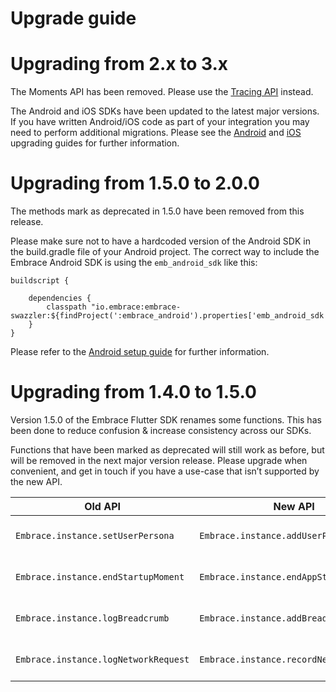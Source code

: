 # Upgrade guide

# Upgrading from 2.x to 3.x

The Moments API has been removed. Please use the [Tracing API](https://embrace.io/docs/flutter/features/tracing/) instead.

The Android and iOS SDKs have been updated to the latest major versions. If you have written Android/iOS code as part of your integration you may need to perform additional migrations. Please see the [Android](https://embrace.io/docs/android/upgrading/) and [iOS](https://embrace.io/docs/ios/open-source/upgrade-guide/) upgrading guides for further information.

# Upgrading from 1.5.0 to 2.0.0

The methods mark as deprecated in 1.5.0 have been removed from this release.

Please make sure not to have a hardcoded version of the Android SDK in the build.gradle file of your Android project. The correct way to include the Embrace Android SDK is using the `emb_android_sdk` like this:

```
buildscript {

    dependencies {
        classpath "io.embrace:embrace-swazzler:${findProject(':embrace_android').properties['emb_android_sdk']}"
    }
}
```

Please refer to the [Android setup guide](http://https://embrace.io/docs/flutter/integration/add-embrace-sdk/#android-setup) for further information.

# Upgrading from 1.4.0 to 1.5.0

Version 1.5.0 of the Embrace Flutter SDK renames some functions. This has been done to reduce
confusion & increase consistency across our SDKs.

Functions that have been marked as deprecated will still work as before, but will be removed in
the next major version release. Please upgrade when convenient, and get in touch if you have a
use-case that isn’t supported by the new API.

| Old API                              | New API                                 | Comments                         |
|--------------------------------------|-----------------------------------------|----------------------------------|
| `Embrace.instance.setUserPersona  `  | `Embrace.instance.addUserPersona`       | Renamed function for consistency |
| `Embrace.instance.endStartupMoment`  | `Embrace.instance.endAppStartup`        | Renamed function for consistency |
| `Embrace.instance.logBreadcrumb`     | `Embrace.instance.addBreadcrumb`        | Renamed function for consistency |
| `Embrace.instance.logNetworkRequest` | `Embrace.instance.recordNetworkRequest` | Renamed function for consistency |
